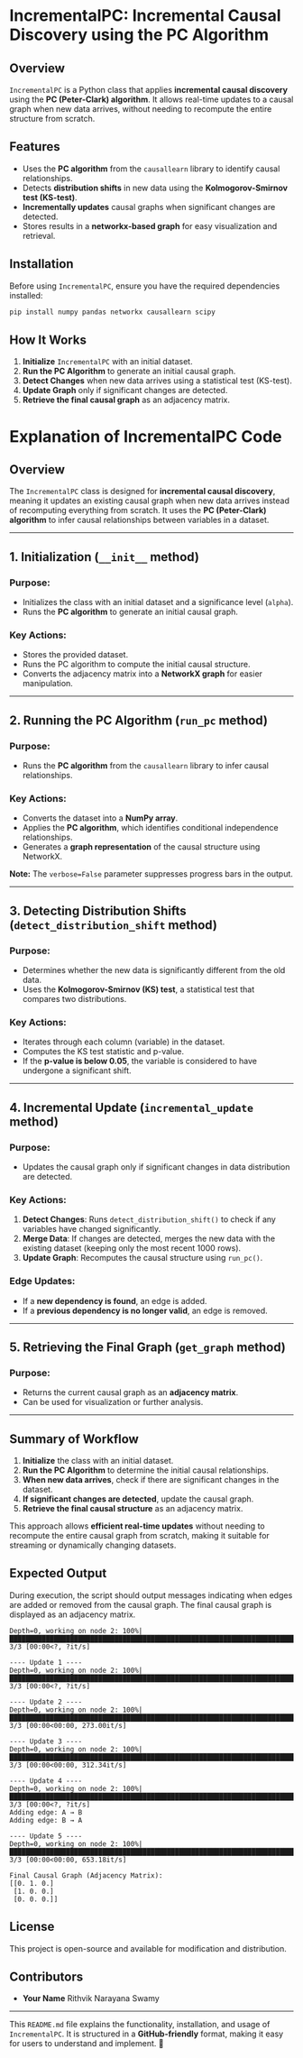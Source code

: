 # IncrementalPC: Incremental Causal Discovery using the PC Algorithm

## Overview
`IncrementalPC` is a Python class that applies **incremental causal discovery** using the **PC (Peter-Clark) algorithm**. It allows real-time updates to a causal graph when new data arrives, without needing to recompute the entire structure from scratch.

## Features
- Uses the **PC algorithm** from the `causallearn` library to identify causal relationships.
- Detects **distribution shifts** in new data using the **Kolmogorov-Smirnov test (KS-test)**.
- **Incrementally updates** causal graphs when significant changes are detected.
- Stores results in a **networkx-based graph** for easy visualization and retrieval.

## Installation
Before using `IncrementalPC`, ensure you have the required dependencies installed:

```sh
pip install numpy pandas networkx causallearn scipy
```

## How It Works
1. **Initialize** `IncrementalPC` with an initial dataset.
2. **Run the PC Algorithm** to generate an initial causal graph.
3. **Detect Changes** when new data arrives using a statistical test (KS-test).
4. **Update Graph** only if significant changes are detected.
5. **Retrieve the final causal graph** as an adjacency matrix.

# Explanation of IncrementalPC Code

## Overview
The `IncrementalPC` class is designed for **incremental causal discovery**, meaning it updates an existing causal graph when new data arrives instead of recomputing everything from scratch. It uses the **PC (Peter-Clark) algorithm** to infer causal relationships between variables in a dataset.

---
## 1. Initialization (`__init__` method)
### **Purpose:**
- Initializes the class with an initial dataset and a significance level (`alpha`).
- Runs the **PC algorithm** to generate an initial causal graph.

### **Key Actions:**
- Stores the provided dataset.
- Runs the PC algorithm to compute the initial causal structure.
- Converts the adjacency matrix into a **NetworkX graph** for easier manipulation.

---
## 2. Running the PC Algorithm (`run_pc` method)
### **Purpose:**
- Runs the **PC algorithm** from the `causallearn` library to infer causal relationships.

### **Key Actions:**
- Converts the dataset into a **NumPy array**.
- Applies the **PC algorithm**, which identifies conditional independence relationships.
- Generates a **graph representation** of the causal structure using NetworkX.

**Note:** The `verbose=False` parameter suppresses progress bars in the output.

---
## 3. Detecting Distribution Shifts (`detect_distribution_shift` method)
### **Purpose:**
- Determines whether the new data is significantly different from the old data.
- Uses the **Kolmogorov-Smirnov (KS) test**, a statistical test that compares two distributions.

### **Key Actions:**
- Iterates through each column (variable) in the dataset.
- Computes the KS test statistic and p-value.
- If the **p-value is below 0.05**, the variable is considered to have undergone a significant shift.

---
## 4. Incremental Update (`incremental_update` method)
### **Purpose:**
- Updates the causal graph only if significant changes in data distribution are detected.

### **Key Actions:**
1. **Detect Changes**: Runs `detect_distribution_shift()` to check if any variables have changed significantly.
2. **Merge Data**: If changes are detected, merges the new data with the existing dataset (keeping only the most recent 1000 rows).
3. **Update Graph**: Recomputes the causal structure using `run_pc()`.

### **Edge Updates:**
- If a **new dependency is found**, an edge is added.
- If a **previous dependency is no longer valid**, an edge is removed.

---
## 5. Retrieving the Final Graph (`get_graph` method)
### **Purpose:**
- Returns the current causal graph as an **adjacency matrix**.
- Can be used for visualization or further analysis.

---
## **Summary of Workflow**
1. **Initialize** the class with an initial dataset.
2. **Run the PC Algorithm** to determine the initial causal relationships.
3. **When new data arrives**, check if there are significant changes in the dataset.
4. **If significant changes are detected**, update the causal graph.
5. **Retrieve the final causal structure** as an adjacency matrix.

This approach allows **efficient real-time updates** without needing to recompute the entire causal graph from scratch, making it suitable for streaming or dynamically changing datasets.



## Expected Output
During execution, the script should output messages indicating when edges are added or removed from the causal graph. The final causal graph is displayed as an adjacency matrix.
```console
Depth=0, working on node 2: 100%|██████████████████████████████████████████████████████████████████████████████████████████████████████████████████████████████████| 3/3 [00:00<?, ?it/s]

---- Update 1 ----
Depth=0, working on node 2: 100%|██████████████████████████████████████████████████████████████████████████████████████████████████████████████████████████████████| 3/3 [00:00<?, ?it/s]

---- Update 2 ----
Depth=0, working on node 2: 100%|█████████████████████████████████████████████████████████████████████████████████████████████████████████████████████████| 3/3 [00:00<00:00, 273.00it/s]

---- Update 3 ----
Depth=0, working on node 2: 100%|█████████████████████████████████████████████████████████████████████████████████████████████████████████████████████████| 3/3 [00:00<00:00, 312.34it/s]

---- Update 4 ----
Depth=0, working on node 2: 100%|██████████████████████████████████████████████████████████████████████████████████████████████████████████████████████████████████| 3/3 [00:00<?, ?it/s] 
Adding edge: A → B
Adding edge: B → A

---- Update 5 ----
Depth=0, working on node 2: 100%|█████████████████████████████████████████████████████████████████████████████████████████████████████████████████████████| 3/3 [00:00<00:00, 653.18it/s] 

Final Causal Graph (Adjacency Matrix):
[[0. 1. 0.]
 [1. 0. 0.]
 [0. 0. 0.]]
```

## License
This project is open-source and available for modification and distribution.

## Contributors
- **Your Name** Rithvik Narayana Swamy

---

This `README.md` file explains the functionality, installation, and usage of `IncrementalPC`. It is structured in a **GitHub-friendly** format, making it easy for users to understand and implement. 🚀


